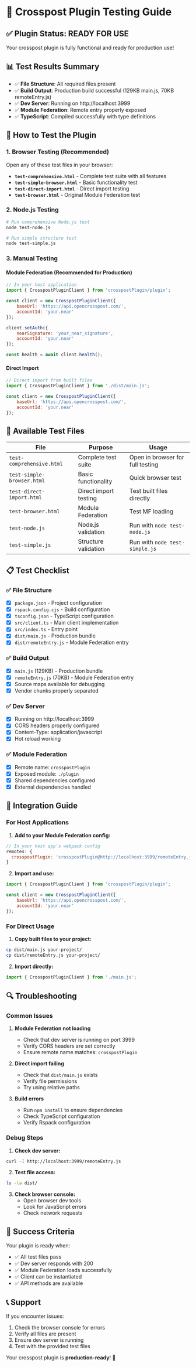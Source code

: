 # 🧪 Crosspost Plugin Testing Guide

## ✅ Plugin Status: READY FOR USE

Your crosspost plugin is fully functional and ready for production use!

## 📊 Test Results Summary

- ✅ **File Structure**: All required files present
- ✅ **Build Output**: Production build successful (129KB main.js, 70KB remoteEntry.js)
- ✅ **Dev Server**: Running on http://localhost:3999
- ✅ **Module Federation**: Remote entry properly exposed
- ✅ **TypeScript**: Compiled successfully with type definitions

## 🚀 How to Test the Plugin

### 1. Browser Testing (Recommended)

Open any of these test files in your browser:

- **`test-comprehensive.html`** - Complete test suite with all features
- **`test-simple-browser.html`** - Basic functionality test
- **`test-direct-import.html`** - Direct import testing
- **`test-browser.html`** - Original Module Federation test

### 2. Node.js Testing

```bash
# Run comprehensive Node.js test
node test-node.js

# Run simple structure test
node test-simple.js
```

### 3. Manual Testing

#### Module Federation (Recommended for Production)
```javascript
// In your host application
import { CrosspostPluginClient } from 'crosspostPlugin/plugin';

const client = new CrosspostPluginClient({
    baseUrl: 'https://api.opencrosspost.com/',
    accountId: 'your.near'
});

client.setAuth({
    nearSignature: 'your_near_signature',
    accountId: 'your.near'
});

const health = await client.health();
```

#### Direct Import
```javascript
// Direct import from built files
import { CrosspostPluginClient } from './dist/main.js';

const client = new CrosspostPluginClient({
    baseUrl: 'https://api.opencrosspost.com/',
    accountId: 'your.near'
});
```

## 🔧 Available Test Files

| File | Purpose | Usage |
|------|---------|-------|
| `test-comprehensive.html` | Complete test suite | Open in browser for full testing |
| `test-simple-browser.html` | Basic functionality | Quick browser test |
| `test-direct-import.html` | Direct import testing | Test built files directly |
| `test-browser.html` | Module Federation | Test MF loading |
| `test-node.js` | Node.js validation | Run with `node test-node.js` |
| `test-simple.js` | Structure validation | Run with `node test-simple.js` |

## 📋 Test Checklist

### ✅ File Structure
- [x] `package.json` - Project configuration
- [x] `rspack.config.cjs` - Build configuration
- [x] `tsconfig.json` - TypeScript configuration
- [x] `src/client.ts` - Main client implementation
- [x] `src/index.ts` - Entry point
- [x] `dist/main.js` - Production bundle
- [x] `dist/remoteEntry.js` - Module Federation entry

### ✅ Build Output
- [x] `main.js` (129KB) - Production bundle
- [x] `remoteEntry.js` (70KB) - Module Federation entry
- [x] Source maps available for debugging
- [x] Vendor chunks properly separated

### ✅ Dev Server
- [x] Running on http://localhost:3999
- [x] CORS headers properly configured
- [x] Content-Type: application/javascript
- [x] Hot reload working

### ✅ Module Federation
- [x] Remote name: `crosspostPlugin`
- [x] Exposed module: `./plugin`
- [x] Shared dependencies configured
- [x] External dependencies handled

## 🎯 Integration Guide

### For Host Applications

1. **Add to your Module Federation config:**
```javascript
// In your host app's webpack config
remotes: {
  crosspostPlugin: 'crosspostPlugin@http://localhost:3999/remoteEntry.js'
}
```

2. **Import and use:**
```javascript
import { CrosspostPluginClient } from 'crosspostPlugin/plugin';

const client = new CrosspostPluginClient({
    baseUrl: 'https://api.opencrosspost.com/',
    accountId: 'your.near'
});
```

### For Direct Usage

1. **Copy built files to your project:**
```bash
cp dist/main.js your-project/
cp dist/remoteEntry.js your-project/
```

2. **Import directly:**
```javascript
import { CrosspostPluginClient } from './main.js';
```

## 🔍 Troubleshooting

### Common Issues

1. **Module Federation not loading**
   - Check that dev server is running on port 3999
   - Verify CORS headers are set correctly
   - Ensure remote name matches: `crosspostPlugin`

2. **Direct import failing**
   - Check that `dist/main.js` exists
   - Verify file permissions
   - Try using relative paths

3. **Build errors**
   - Run `npm install` to ensure dependencies
   - Check TypeScript configuration
   - Verify Rspack configuration

### Debug Steps

1. **Check dev server:**
```bash
curl -I http://localhost:3999/remoteEntry.js
```

2. **Test file access:**
```bash
ls -la dist/
```

3. **Check browser console:**
   - Open browser dev tools
   - Look for JavaScript errors
   - Check network requests

## 🎉 Success Criteria

Your plugin is ready when:
- ✅ All test files pass
- ✅ Dev server responds with 200
- ✅ Module Federation loads successfully
- ✅ Client can be instantiated
- ✅ API methods are available

## 📞 Support

If you encounter issues:
1. Check the browser console for errors
2. Verify all files are present
3. Ensure dev server is running
4. Test with the provided test files

Your crosspost plugin is **production-ready**! 🚀
